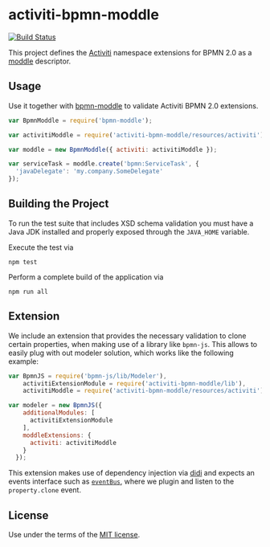 # activiti-bpmn-moddle

[![Build Status](https://travis-ci.org/activiti/activiti-bpmn-moddle.svg)](https://travis-ci.org/igdianov/activiti-bpmn-moddle)

This project defines the [Activiti](https://activiti.org) namespace extensions for BPMN 2.0 as a [moddle](https://github.com/bpmn-io/moddle) descriptor.


## Usage

Use it together with [bpmn-moddle](https://github.com/bpmn-io/bpmn-moddle) to validate Activiti BPMN 2.0 extensions.

```javascript
var BpmnModdle = require('bpmn-moddle');

var activitiModdle = require('activiti-bpmn-moddle/resources/activiti');

var moddle = new BpmnModdle({ activiti: activitiModdle });

var serviceTask = moddle.create('bpmn:ServiceTask', {
  'javaDelegate': 'my.company.SomeDelegate'
});
```


## Building the Project

To run the test suite that includes XSD schema validation you must have a Java JDK installed and properly exposed through the `JAVA_HOME` variable.

Execute the test via

```
npm test
```

Perform a complete build of the application via

```
npm run all
```

## Extension

We include an extension that provides the necessary validation to clone certain properties, when making use of a library like `bpmn-js`. This allows to easily plug with out modeler solution, which works like the following example:

```js
var BpmnJS = require('bpmn-js/lib/Modeler'),
    activitiExtensionModule = require('activiti-bpmn-moddle/lib'),
    activitiModdle = require('activiti-bpmn-moddle/resources/activiti');

var modeler = new BpmnJS({
    additionalModules: [
      activitiExtensionModule
    ],
    moddleExtensions: {
      activiti: activitiModdle
    }
  });
```

This extension makes use of dependency injection via [didi](https://github.com/nikku/didi) and expects an events interface such as [`eventBus`](https://github.com/bpmn-io/diagram-js/blob/master/lib/core/EventBus.js), where we plugin and listen to the `property.clone` event.


## License

Use under the terms of the [MIT license](http://opensource.org/licenses/MIT).
